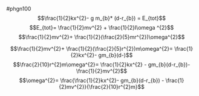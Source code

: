 #phgn100 
$$\frac{1}{2}kx^{2}- g m_{b}* (d-r_{b}) = E_{tot}$$
$$E_{tot}= \frac{1}{2}mv^{2} + \frac{1}{2}I\omega ^{2}$$
$$\frac{1}{2}mv^{2}+ \frac{1}{2}(\frac{2}{5}mr^{2})\omega^{2}$$

$$\frac{1}{2}mv^{2}+ \frac{1}{2}(\frac{2}{5}r^{2})m\omega^{2}= \frac{1}{2}kx^{2}- gm_{b}(d-)$$
$$\frac{2}{10}r^{2}m\omega^{2}= \frac{1}{2}kx^{2} - gm_{b}(d-r_{b})- \frac{1}{2}mv^{2}$$
$$\omega^{2}= \frac{\frac{1}{2}kx^{2}- gm_{b}(d-r_{b}) - \frac{1}{2}mv^{2}}{\frac{2}{10}r^{2}m}$$